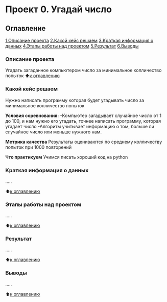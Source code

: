 # Проект 0. Угадай число

## Оглавление
[1.Описание проекта](https://github.com/FenZeRir/SF-Data-Science/tree/main/project_0/README.md#Описание-проекта)
[2.Какой кейс решаем](https://github.com/FenZeRir/SF-Data-Science/tree/main/project_0/README.md#Какой-кейс-решаем)
[3.Краткая информация о данных](https://github.com/FenZeRir/SF-Data-Science/tree/main/project_0/README.md#Краткая-информация-о-данны:)
[4.Этапы работы над проектом](https://github.com/FenZeRir/SF-Data-Science/tree/main/project_0/README.md#Метрика-качества)
[5.Результат](https://github.com/FenZeRir/SF-Data-Science/tree/main/project_0/README.md#Что-практикуем)
[6.Выводы](https://github.com/FenZeRir/SF-Data-Science/tree/main/project_0/README.md#Краткая-информация-о-данных)

### Описание проекта
Угадать загаданное компьютером число за минимальное колличество попыток
:arrow_up:[к оглавлению](https://github.com/FenZeRir/SF-Data-Science/tree/main/project_0/README.md#Оглавление)

### Какой кейс решаем
Нужно написать программу которая будет угадывать число за минимальное колличество попыток

**Условия соревнования:**
-Компьютер загадывает случайное число от 1 до 100, и нам нужно его угадать, точнее написать программу, которая угадает число
-Алгоритм учитывает информацию о том, больше ли случайное число или меньше нужного нам.

**Метрика качества**
Результаты оцениваются по среднему колличеству попыток при 1000 повторений

**Что практикуем**
Учимся писать хороший код на python

### Краткая информация о данных

.....

:arrow_up:[к оглавлению](https://github.com/FenZeRir/SF-Data-Science/tree/main/project_0/README.md#Оглавление)

### Этапы работы над проектом

.....

:arrow_up:[к оглавлению](https://github.com/FenZeRir/SF-Data-Science/tree/main/project_0/README.md#Оглавление)

### Результат

.....

:arrow_up:[к оглавлению](https://github.com/FenZeRir/SF-Data-Science/tree/main/project_0/README.md#Оглавление)

### Выводы

.....

:arrow_up:[к оглавлению](https://github.com/FenZeRir/SF-Data-Science/tree/main/project_0/README.md#Оглавление)

